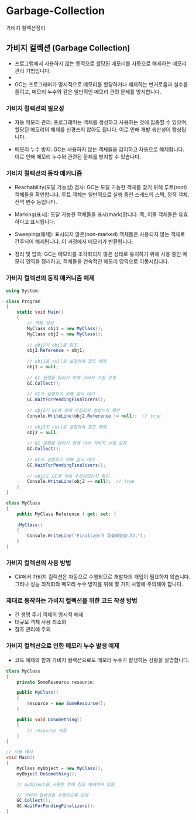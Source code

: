 # Garbage-Collection
가비지 컬렉션정리

## 가비지 컬렉션 (Garbage Collection)
- 프로그램에서 사용하지 않는 동적으로 할당된 메모리를 자동으로 해제하는 메모리 관리 기법입니다.
- 
- GC는 프로그래머가 명시적으로 메모리를 할당하거나 해제하는 번거로움과 실수를 줄이고, 메모리 누수와 같은 일반적인 메모리 관련 문제를 방지합니다.

### 가비지 컬렉션의 필요성

- 자동 메모리 관리: 프로그래머는 객체를 생성하고 사용하는 것에 집중할 수 있으며, 할당된 메모리의 해제를 신경쓰지 않아도 됩니다. 이로 인해 개발 생산성이 향상됩니다.

- 메모리 누수 방지: GC는 사용하지 않는 객체들을 감지하고 자동으로 해제합니다. 이로 인해 메모리 누수와 관련된 문제를 방지할 수 있습니다.

### 가비지 컬렉션의 동작 매커니즘

- Reachability(도달 가능성) 검사: GC는 도달 가능한 객체를 찾기 위해 루트(root) 객체들을 확인합니다. 루트 객체는 일반적으로 실행 중인 스레드의 스택, 정적 객체, 전역 변수 등입니다.

- Marking(표시): 도달 가능한 객체들을 표시(mark)합니다. 즉, 이들 객체들은 유효하다고 표시됩니다.
 
- Sweeping(해제): 표시되지 않은(non-marked) 객체들은 사용되지 않는 객체로 간주되어 해제됩니다. 이 과정에서 메모리가 반환됩니다.

- 정리 및 압축: GC는 메모리를 조각화되지 않은 상태로 유지하기 위해 사용 중인 메모리 영역을 정리하고, 객체들을 연속적인 메모리 영역으로 이동시킵니다.

### 가비지 컬렉션의 동작 매커니즘 예제
```C#
using System;

class Program
{
    static void Main()
    {
        // 객체 생성
        MyClass obj1 = new MyClass();
        MyClass obj2 = new MyClass();
        
        // obj2가 obj1을 참조
        obj2.Reference = obj1;
        
        // obj1을 null로 설정하여 참조 해제
        obj1 = null;
        
        // GC 실행을 알리기 위해 가비지 수집 요청
        GC.Collect();
        
        // GC가 실행되기 위해 잠시 대기
        GC.WaitForPendingFinalizers();
        
        // obj2가 GC에 의해 수집되지 않았는지 확인
        Console.WriteLine(obj2.Reference != null);  // true
        
        // obj2도 null로 설정하여 참조 해제
        obj2 = null;
        
        // GC 실행을 알리기 위해 다시 가비지 수집 요청
        GC.Collect();
        
        // GC가 실행되기 위해 잠시 대기
        GC.WaitForPendingFinalizers();
        
        // obj2도 GC에 의해 수집되었는지 확인
        Console.WriteLine(obj2 == null);  // true
    }
}

class MyClass
{
    public MyClass Reference { get; set; }
    
    ~MyClass()
    {
        Console.WriteLine("Finalizer가 호출되었습니다.");
    }
}
```

### 가비지 컬렉션의 사용 방법

- C#에서 가비지 컬렉션은 자동으로 수행되므로 개발자의 개입이 필요하지 않습니다. 그러나 성능 최적화와 메모리 누수 방지를 위해 몇 가지 사항에 주의해야 합니다.

### 제대로 동작하는 가비지 컬렉션을 위한 코드 작성 방법

- 긴 생명 주기 객체의 명시적 해제
- 대규모 객체 사용 최소화
- 참조 관리에 주의

### 가비지 컬렉션으로 인한 메모리 누수 발생 예제

- 코드 예제와 함께 가비지 컬렉션으로도 메모리 누수가 발생하는 상황을 설명합니다.

```csharp
class MyClass
{
    private SomeResource resource;

    public MyClass()
    {
        resource = new SomeResource();
    }

    public void DoSomething()
    {
        // resource 사용
    }
}

// 사용 예시
void Main()
{
    MyClass myObject = new MyClass();
    myObject.DoSomething();

    // myObject을 사용한 후에 참조 해제하지 않음

    // 가비지 컬렉션을 수행하도록 요청
    GC.Collect();
    GC.WaitForPendingFinalizers();
}
```
